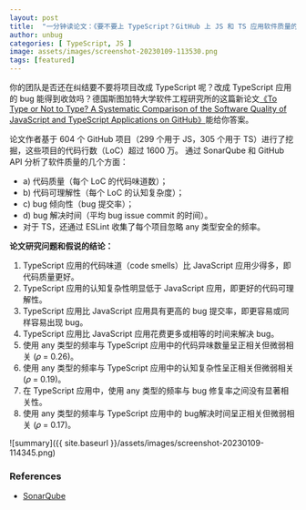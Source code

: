 ```yaml
---
layout: post
title:  "一分钟读论文：《要不要上 TypeScript？GitHub 上 JS 和 TS 应用软件质量的系统比较》"
author: unbug
categories: [ TypeScript, JS ]
image: assets/images/screenshot-20230109-113530.png
tags: [featured]
---
```

你的团队是否还在纠结要不要将项目改成 TypeScript 呢？改成 TypeScript 应用的 bug 能得到收敛吗？德国斯图加特大学软件工程研究所的这篇新论文[《To Type or Not to Type? A Systematic Comparison of the Software Quality of JavaScript and TypeScript Applications on GitHub》][paper1-url]能给你答案。

论文作者基于 604 个 GitHub 项目（299 个用于 JS，305 个用于 TS）进行了挖掘，这些项目的代码行数（LoC）超过 1600 万。 通过 SonarQube 和 GitHub API 分析了软件质量的几个方面：
- a) 代码质量（每个 LoC 的代码味道数）；
- b) 代码可理解性（每个 LoC 的认知复杂度）；
- c) bug 倾向性（bug 提交率）；
- d) bug 解决时间（平均 bug issue commit 的时间）。 
- 对于 TS，还通过 ESLint 收集了每个项目忽略 any 类型安全的频率。

**论文研究问题和假说的结论：**
1. TypeScript 应用的代码味道（code smells）比 JavaScript 应用少得多，即代码质量更好。
2. TypeScript 应用的认知复杂性明显低于 JavaScript 应用，即更好的代码可理解性。
3. TypeScript 应用比 JavaScript 应用具有更高的 bug 提交率，即更容易或同样容易出现 bug。
4. TypeScript 应用比 JavaScript 应用花费更多或相等的时间来解决 bug。
5. 使用 any 类型的频率与 TypeScript 应用中的代码异味数量呈正相关但微弱相关 (𝜌 = 0.26)。
6. 使用 any 类型的频率与 TypeScript 应用中的认知复杂性呈正相关但微弱相关 (𝜌 = 0.19)。
7. 在 TypeScript 应用中，使用 any 类型的频率与 bug 修复率之间没有显著相关性。
8. 使用 any 类型的频率与 TypeScript 应用中的 bug解决时间呈正相关但微弱相关 (𝜌 = 0.17)。

![summary]({{ site.baseurl }}/assets/images/screenshot-20230109-114345.png)

### References
- [SonarQube][links-1]


[paper1-url]: https://arxiv.org/pdf/2203.11115.pdf
[links-1]: https://en.wikipedia.org/wiki/SonarQube